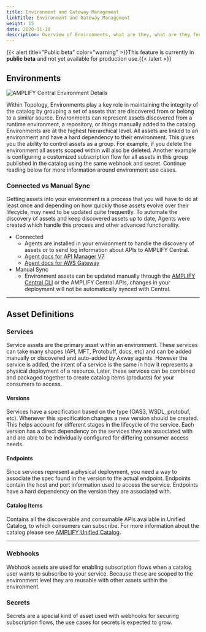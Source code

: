 ```yaml
---
title: Environment and Gateway Management
linkTitle: Environment and Gateway Management
weight: 15
date: 2020-11-18
description: Overview of Environments, what are they, what are they for, what can I do with them, a glossary of basic terms, a few pictures.
---
```


{{< alert title="Public beta" color="warning" >}}This feature is currently in **public beta** and not yet available for production use.{{< /alert >}}

## Environments

![AMPLIFY Central Environment Details](/Images/central/env_and_gateway_mgmt/EnvironmentDetailsPage.png)

Within Topology, Environments play a key role in maintaining the integrity of the catalog by grouping a set of assets that are discovered from or belong to a similar source. Environments can represent assets discovered from a runtime environment, a repository, or things manually added to the catalog. Environments are at the highest hierarchical level. All assets are linked to an environment and have a hard dependency to their environment. This gives you the ability to control assets as a group. For example, if you delete the environment all assets scoped within will also be deleted. Another example is configuring a customized subscription flow for all assets in this group published in the catalog using the same webhook and secret. Continue reading below for more information around environment use cases.

### Connected vs Manual Sync

Getting assets into your environment is a process that you will have to do at least once and depending on how quickly those assets evolve over their lifecycle, may need to be updated quite frequently. To automate the discovery of assets and keep discovered assets up to date, Agents were created which handle this process and other advanced functionality.

* Connected
    * Agents are installed in your environment to handle the discovery of assets or to send log information about APIs to AMPLIFY Central.
    * [Agent docs for API Manager V7](/docs/central/connect-api-manager/)
    * [Agent docs for AWS Gateway](/docs/central/connect-aws-gateway/)
* Manual Sync
    * Environment assets can be updated manually through the [AMPLIFY Central CLI](/docs/central/cli_getstarted/) or the AMPLIFY Central APIs, changes in your deployment will not be automatically synced with Central.

---

## Asset Definitions

### Services

Service assets are the primary asset within an environment. These services can take many shapes (API, MFT, Protobuff, docs, etc) and can be added manually or discovered and auto-added by Axway agents. However the service is added, the intent of a service is the same in how it represents a physical deployment of a resource. Later, these services can be combined and packaged together to create catalog items (products) for your consumers to access.

#### Versions

Services have a specification based on the type (OAS3, WSDL, protobuf, etc). Whenever this specification changes a new version should be created. This helps account for different stages in the lifecycle of the service. Each version has a direct dependency on the services they are associated with and are able to be individually configured for differing consumer access needs.

#### Endpoints

Since services represent a physical deployment, you need a way to associate the spec found in the version to the actual endpoint. Endpoints contain the host and port information used to access the service. Endpoints have a hard dependency on the version they are associated with.

#### Catalog Items

Contains all the discoverable and consumable APIs available in Unified Catalog, to which consumers can subscribe. For more information about the catalog please see [AMPLIFY Unified Catalog](/docs/catalog/).

---

### Webhooks

Webhook assets are used for enabling subscription flows when a catalog user wants to subscribe to your service. Because these are scoped to the environment level they are reusable with other assets within the environment.

### Secrets

Secrets are a special kind of asset used with webhooks for securing subscription flows, the use cases for secrets is expected to grow.
